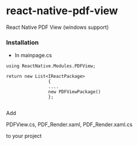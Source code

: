 # react-native-pdf-view
React Native PDF View (windows support)

### Installation

* In mainpage.cs

```
using ReactNative.Modules.PDFView;

return new List<IReactPackage>
                {
                ....
                new PDFViewPackage()
                };
                
```
                
Add 

PDFView.cs, 
PDF_Render.xaml, 
PDF_Render.xaml.cs 

to your project

